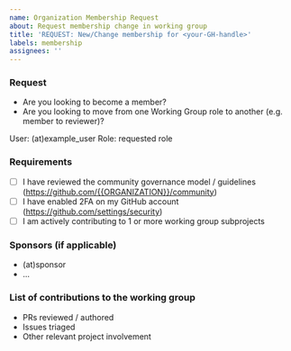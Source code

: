 ```yaml
---
name: Organization Membership Request
about: Request membership change in working group
title: 'REQUEST: New/Change membership for <your-GH-handle>'
labels: membership
assignees: ''
---
```


### Request
- Are you looking to become a member?
- Are you looking to move from one Working Group role to another (e.g. member to reviewer)?

User: (at)example_user
Role: requested role

### Requirements

- [ ] I have reviewed the community governance model / guidelines (https://github.com/{{ORGANIZATION}}/community)
- [ ] I have enabled 2FA on my GitHub account (https://github.com/settings/security)
- [ ] I am actively contributing to 1 or more working group subprojects

### Sponsors (if applicable)
- (at)sponsor
- ...

### List of contributions to the working group
- PRs reviewed / authored
- Issues triaged
- Other relevant project involvement

